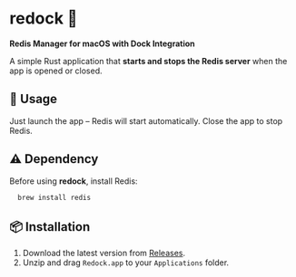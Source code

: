 # redock 🌱
**Redis Manager for macOS with Dock Integration**

A simple Rust application that **starts and stops the Redis server** when the app is opened or closed.
## 🚀 Usage
Just launch the app – Redis will start automatically. Close the app to stop Redis.

## ⚠️ Dependency
Before using **redock**, install Redis:
```bash
  brew install redis
```


## 📦 Installation
1. Download the latest version from [Releases](https://github.com/stillouyng/redock/releases).
2. Unzip and drag `Redock.app` to your `Applications` folder.  